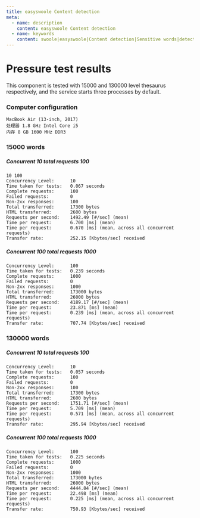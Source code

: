 ```yaml
---
title: easyswoole Content detection
meta:
  - name: description
    content: easyswoole Content detection
  - name: keywords
    content: swoole|easyswoole|Content detection|Sensitive words|detect
---
```


# Pressure test results
This component is tested with 15000 and 130000 level thesaurus respectively, and the service starts three processes by default.

### Computer configuration
```
MacBook Air (13-inch, 2017)
处理器 1.8 GHz Intel Core i5
内存 8 GB 1600 MHz DDR3
```

### 15000 words

##### Concurrent 10 total requests 100

```
10 100
Concurrency Level:      10
Time taken for tests:   0.067 seconds
Complete requests:      100
Failed requests:        0
Non-2xx responses:      100
Total transferred:      17300 bytes
HTML transferred:       2600 bytes
Requests per second:    1492.49 [#/sec] (mean)
Time per request:       6.700 [ms] (mean)
Time per request:       0.670 [ms] (mean, across all concurrent requests)
Transfer rate:          252.15 [Kbytes/sec] received
```

##### Concurrent 100 total requests 1000

```
Concurrency Level:      100
Time taken for tests:   0.239 seconds
Complete requests:      1000
Failed requests:        0
Non-2xx responses:      1000
Total transferred:      173000 bytes
HTML transferred:       26000 bytes
Requests per second:    4189.17 [#/sec] (mean)
Time per request:       23.871 [ms] (mean)
Time per request:       0.239 [ms] (mean, across all concurrent requests)
Transfer rate:          707.74 [Kbytes/sec] received
```

### 130000 words

##### Concurrent 10 total requests 100

```
Concurrency Level:      10
Time taken for tests:   0.057 seconds
Complete requests:      100
Failed requests:        0
Non-2xx responses:      100
Total transferred:      17300 bytes
HTML transferred:       2600 bytes
Requests per second:    1751.71 [#/sec] (mean)
Time per request:       5.709 [ms] (mean)
Time per request:       0.571 [ms] (mean, across all concurrent requests)
Transfer rate:          295.94 [Kbytes/sec] received
```

##### Concurrent 100 total requests 1000

```
Concurrency Level:      100
Time taken for tests:   0.225 seconds
Complete requests:      1000
Failed requests:        0
Non-2xx responses:      1000
Total transferred:      173000 bytes
HTML transferred:       26000 bytes
Requests per second:    4444.84 [#/sec] (mean)
Time per request:       22.498 [ms] (mean)
Time per request:       0.225 [ms] (mean, across all concurrent requests)
Transfer rate:          750.93 [Kbytes/sec] received
```

